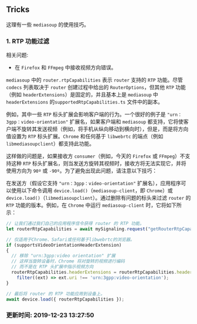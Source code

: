 ## Tricks
这理有一些 `mediasoup` 的使用技巧。

### 1. RTP 功能过滤
相关问题:
- 在 `Firefox` 和 `FFmpeg` 中接收视频方向错误。

`mediasoup` 中的 `router.rtpCapabilities` 表示 `router` 支持的 `RTP` 功能。尽管 `codecs` 列表取决于 `router` 创建过程中给出的 `RouterOptions`，但其他 `RTP` 功能（例如 `headerExtensions`）是固定的，并且基本上是 `mediasoup` 中 `headerExtensions` 的`supportedRtpCapabilities.ts` 文件中的副本。

例如，其中一些 `RTP` 标头扩展会影响客户端的行为。一个很好的例子是 `"urn：3gpp：video-orientation"` 扩展名，如果客户端和 `mediasoup` 都支持，它将使客户端不旋转其发送视频（例如，将手机从纵向移动到横向时），但是，而是将方向值设置为 `RTP` 标头扩展。`Chrome` 和任何基于 `libwebrtc` 的端点（例如 `libmediasoupclient`）都支持此功能。

这样做的问题是，如果接收方 `consumer`（例如，今天的 `Firefox` 或 `FFmpeg`）不支持这种 `RTP` 标头扩展名，则当发送方旋转其视频时，接收方将无法实现它，并将使用方向为 `90º` 或 `-90º`。为了避免出现此问题，请注意以下技巧：

在发送方（假设它支持 `"urn：3gpp：video-orientation"` 扩展名），应用程序可以使用以下命令调用 `device.load()`（`mediasoup-client`，即 `Chrome`）或 `device.load()`（`libmediasoupclient`）。通过删除有问题的标头来过滤 `router` 的 `RTP` 功能的版本。例如，在 `Chrome` 中运行 `mediasoup-client` 时，它将如下所示：

```js
// 让我们通过我们自己的应用程序信令获得 router 的 RTP 功能。
let routerRtpCapabilities = await mySignaling.request("getRouterRtpCapabilities");

// 仅适用于Chrome、Safari或任何基于libwebrtc的浏览器。
if (supportsVideoOrientationHeaderExtension)
{
  // 移除 "urn:3gpp:video orientation" 扩展
  // 这样当旋转设备时，Chrome 将对旋转的视频进行编码
  // 而不是在 RTP 头扩展中指示视频方向
  routerRtpCapabilities.headerExtensions = routerRtpCapabilities.headerExtensions.
    filter((ext) => ext.uri !== 'urn:3gpp:video-orientation');
}

// 最后将 router 的 RTP 功能应用到设备上。
await device.load({ routerRtpCapabilities });
```

### 更新时间: 2019-12-23 13:27:50